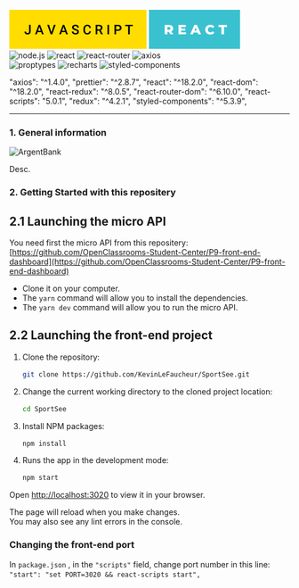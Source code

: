 ![JAVASCRIPT](./src/assets/badges/javascript.svg)
![REACT](./src/assets/badges/react.svg)
<br>
![node.js](https://img.shields.io/badge/node.js-v16.16.0-green?style=for-the-badge&logo=nodedotjs)
![react](https://img.shields.io/badge/react-18.2.0-18a7d6?style=for-the-badge&logo=react)
![react-router](https://img.shields.io/badge/react%20router-6.9.0-red?style=for-the-badge&logo=reactrouter)
![axios](https://img.shields.io/badge/axios-1.3.4-blueviolet?style=for-the-badge&logo=axios)
<br>
![proptypes](https://img.shields.io/badge/prop--types-15.8.1-teal?style=for-the-badge&logo=react)
![recharts](https://img.shields.io/badge/recharts-2.4.3-green?style=for-the-badge&logo=react)
![styled-components](https://img.shields.io/badge/styled--components-5.3.8-teal?style=for-the-badge&logo=styled-components)

"axios": "^1.4.0",
"prettier": "^2.8.7",
"react": "^18.2.0",
"react-dom": "^18.2.0",
"react-redux": "^8.0.5",
"react-router-dom": "^6.10.0",
"react-scripts": "5.0.1",
"redux": "^4.2.1",
"styled-components": "^5.3.9",

---

### 1. General information

![ArgentBank](https://user.oc-static.com/upload/2020/08/14/1597410191519_image2.png)

Desc.

### 2. Getting Started with this repositery

## 2.1 Launching the micro API

You need first the micro API from this repositery: <br>
[https://github.com/OpenClassrooms-Student-Center/P9-front-end-dashboard](https://github.com/OpenClassrooms-Student-Center/P9-front-end-dashboard)

- Clone it on your computer.
- The `yarn` command will allow you to install the dependencies.
- The `yarn dev` command will allow you to run the micro API.

## 2.2 Launching the front-end project

1. Clone the repository:

   ```sh
   git clone https://github.com/KevinLeFaucheur/SportSee.git
   ```

1. Change the current working directory to the cloned project location:

   ```sh
   cd SportSee
   ```

1. Install NPM packages:
   ```sh
   npm install
   ```
1. Runs the app in the development mode:
   ```sh
   npm start
   ```

Open [http://localhost:3020](http://localhost:3020) to view it in your browser.

The page will reload when you make changes.\
You may also see any lint errors in the console.

### Changing the front-end port

In `package.json` , in the `"scripts"` field, change port number in this line:<br>
`"start": "set PORT=3020 && react-scripts start",`
